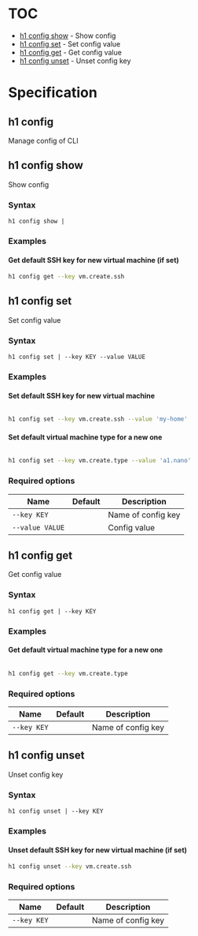 # TOC

  * [h1 config show](#h1-config-show) - Show config
  * [h1 config set](#h1-config-set) - Set config value
  * [h1 config get](#h1-config-get) - Get config value
  * [h1 config unset](#h1-config-unset) - Unset config key


# Specification

## h1 config

Manage config of CLI

## h1 config show

Show config

### Syntax

```h1 config show | ```

### Examples

#### Get default SSH key for new virtual machine (if set)

```bash
h1 config get --key vm.create.ssh
```

## h1 config set

Set config value

### Syntax

```h1 config set | --key KEY --value VALUE```

### Examples

#### Set default SSH key for new virtual machine

```bash

h1 config set --key vm.create.ssh --value 'my-home'
```

#### Set default virtual machine type for a new one

```bash

h1 config set --key vm.create.type --value 'a1.nano'
```

### Required options

| Name | Default | Description |
| ---- | ------- | ----------- |
| ```--key KEY``` |  | Name of config key |
| ```--value VALUE``` |  | Config value |

## h1 config get

Get config value

### Syntax

```h1 config get | --key KEY```

### Examples

#### Get default virtual machine type for a new one

```bash

h1 config get --key vm.create.type
```

### Required options

| Name | Default | Description |
| ---- | ------- | ----------- |
| ```--key KEY``` |  | Name of config key |

## h1 config unset

Unset config key

### Syntax

```h1 config unset | --key KEY```

### Examples

#### Unset default SSH key for new virtual machine (if set)

```bash
h1 config unset --key vm.create.ssh
```

### Required options

| Name | Default | Description |
| ---- | ------- | ----------- |
| ```--key KEY``` |  | Name of config key |


